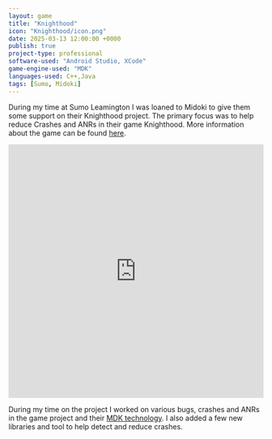 ```yaml
---
layout: game
title: "Knighthood"
icon: "Knighthood/icon.png"
date: 2025-03-13 12:00:00 +0000
publish: true
project-type: professional
software-used: "Android Studio, XCode"
game-engine-used: "MDK"
languages-used: C++,Java
tags: [Sumo, Midoki]
---
```


During my time at Sumo Leamington I was loaned to Midoki to give them some support on their Knighthood project. The primary focus was to help reduce Crashes and ANRs in their game Knighthood.
More information about the game can be found [here](https://www.midoki.com/knighthood.html).

<div class="iframe-container">
<iframe width="100%" height="500" src="https://www.youtube.com/embed/KQDxLhedcNk?si=GahCSuwxVPGdd1Yk" frameborder="0" allowfullscreen></iframe>
</div>

During my time on the project I worked on various bugs, crashes and ANRs in the game project and their [MDK technology](https://www.midoki.com/mdk.html). I also added a few new libraries and tool to help detect and reduce crashes.